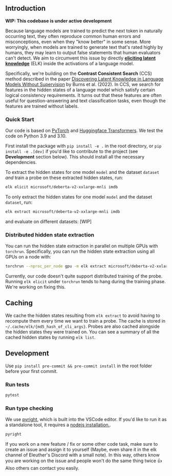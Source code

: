 ## Introduction

**WIP: This codebase is under active development**

Because language models are trained to predict the next token in naturally occurring text, they often reproduce common human errors and misconceptions, even when they "know better" in some sense. More worryingly, when models are trained to generate text that's rated highly by humans, they may learn to output false statements that human evaluators can't detect. We aim to circumvent this issue by directly [**eliciting latent knowledge**](https://docs.google.com/document/d/1WwsnJQstPq91_Yh-Ch2XRL8H_EpsnjrC1dwZXR37PC8/edit) (ELK) inside the activations of a language model.

Specifically, we're building on the **Contrast Consistent Search** (CCS) method described in the paper [Discovering Latent Knowledge in Language Models Without Supervision](https://arxiv.org/abs/2212.03827) by Burns et al. (2022). In CCS, we search for features in the hidden states of a language model which satisfy certain logical consistency requirements. It turns out that these features are often useful for question-answering and text classification tasks, even though the features are trained without labels.

### Quick **Start**

Our code is based on [PyTorch](http://pytorch.org) and [Huggingface Transformers](https://huggingface.co/docs/transformers/index). We test the code on Python 3.9 and 3.10.

First install the package with `pip install -e .` in the root directory, or `pip install -e .[dev]` if you'd like to contribute to the project (see **Development** section below). This should install all the necessary dependencies.


To extract the hidden states for one model `model` and the dataset `dataset` *and* train a probe on these extracted hidden states, run:

```bash
elk elicit microsoft/deberta-v2-xxlarge-mnli imdb
```

To only extract the hidden states for one model `model` and the dataset `dataset`, run:

```bash
elk extract microsoft/deberta-v2-xxlarge-mnli imdb
```

and evaluate on different datasets: [WIP]

### Distributed hidden state extraction

You can run the hidden state extraction in parallel on multiple GPUs with `torchrun`. Specifically, you can run the hidden state extraction using all GPUs on a node with:

```bash
torchrun --nproc_per_node gpu -m elk extract microsoft/deberta-v2-xxlarge-mnli imdb
```

Currently, our code doesn't quite support distributed training of the probe. Running `elk elicit` under `torchrun` tends to hang during the training phase. We're working on fixing this.

## Caching

We cache the hidden states resulting from `elk extract` to avoid having to recompute them every time we want to train a probe. The cache is stored in `~/.cache/elk/{md5_hash_of_cli_args}`. Probes are also cached alongside the hidden states they were trained on. You can see a summary of all the cached hidden states by running `elk list`.

## Development

Use `pip install pre-commit && pre-commit install` in the root folder before your first commit.

### Run tests
```bash
pytest
```
### Run type checking
We use [pyright](https://github.com/microsoft/pyright), which is built into the VSCode editor. If you'd like to run it as a standalone tool, it requires a [nodejs installation.](https://nodejs.org/en/download/).
```bash
pyright
```

If you work on a new feature / fix or some other code task, make sure to create an issue and assign it to yourself (Maybe, even share it in the elk channel of Eleuther's Discord with a small note). In this way, others know you are working on the issue and people won't do the same thing twice 👍 Also others can contact you easily.
